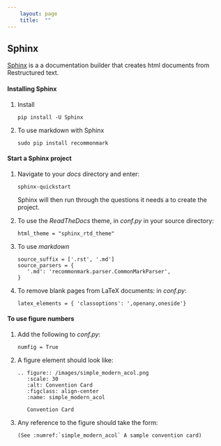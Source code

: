 ```yaml
---
    layout: page
    title:  ""
---
```


## Sphinx

[Sphinx](https://www.sphinx-doc.org/en/master/usage/quickstart.html) is a a documentation builder that creates html documents from Restructured text.

#### Installing Sphinx

1. Install
    ```console
    pip install -U Sphinx
    ```

1. To use markdown with Sphinx
    ```console
    sudo pip install recommonmark
    ```

#### Start a Sphinx project

1. Navigate to your *docs* directory and enter:
    ```console
    sphinx-quickstart
    ```
    Sphinx will then run through the questions it needs a to create the project.


1. To use the *ReadTheDocs* theme, in *conf.py* in your source directory:

    ```python3
    html_theme = "sphinx_rtd_theme"
    ```
1. To use *markdown*
    ```python3
    source_suffix = ['.rst', '.md']
    source_parsers = {
       '.md': 'recommonmark.parser.CommonMarkParser',
    }
    ```

1. To remove blank pages from LaTeX documents: in *conf.py*:

    ```python3
    latex_elements = { 'classoptions': ',openany,oneside'}
    ```

#### To use figure numbers

1. Add the following to *conf.py*:

    ```python3
    numfig = True
    ```

1. A figure element should look like:

    ```python3
    .. figure:: /images/simple_modern_acol.png
       :scale: 30
       :alt: Convention Card
       :figclass: align-center
       :name: simple_modern_acol

       Convention Card
    ```
1. Any reference to the figure should take the form:

    ```python3
    (See :numref:`simple_modern_acol` A sample convention card)
    ```
